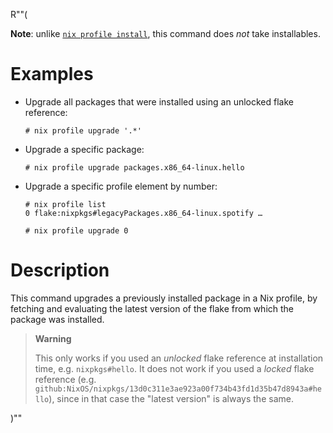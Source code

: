 R""(

**Note**: unlike [`nix profile install`](./nix3-profile-install.md), this command does *not* take installables.

# Examples

* Upgrade all packages that were installed using an unlocked flake
  reference:

  ```console
  # nix profile upgrade '.*'
  ```

* Upgrade a specific package:

  ```console
  # nix profile upgrade packages.x86_64-linux.hello
  ```

* Upgrade a specific profile element by number:

  ```console
  # nix profile list
  0 flake:nixpkgs#legacyPackages.x86_64-linux.spotify …

  # nix profile upgrade 0
  ```

# Description

This command upgrades a previously installed package in a Nix profile,
by fetching and evaluating the latest version of the flake from which
the package was installed.

> **Warning**
>
> This only works if you used an *unlocked* flake reference at
> installation time, e.g. `nixpkgs#hello`. It does not work if you
> used a *locked* flake reference
> (e.g. `github:NixOS/nixpkgs/13d0c311e3ae923a00f734b43fd1d35b47d8943a#hello`),
> since in that case the "latest version" is always the same.

)""
